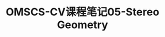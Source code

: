 ---
layout: article
title: OMSCS-CV课程笔记05-Stereo Geometry
tags: ["OMSCS", "CS6476-CV"]
key: OMSCS-CV-05
aside:
  toc: true
sidebar:
  nav: OMSCS-CV
---
